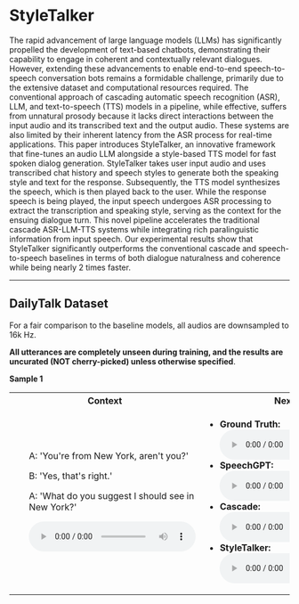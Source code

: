 # StyleTalker

The rapid advancement of large language models (LLMs) has significantly propelled the development of text-based chatbots, demonstrating their capability to engage in coherent and contextually relevant dialogues. However, extending these advancements to enable end-to-end speech-to-speech conversation bots remains a formidable challenge, primarily due to the extensive dataset and computational resources required. The conventional approach of cascading automatic speech recognition (ASR), LLM, and text-to-speech (TTS) models in a pipeline, while effective, suffers from unnatural prosody because it lacks direct interactions between the input audio and its transcribed text and the output audio. These systems are also limited by their inherent latency from the ASR process for real-time applications. This paper introduces StyleTalker, an innovative framework that fine-tunes an audio LLM alongside a style-based TTS model for fast spoken dialog generation. StyleTalker takes user input audio and uses transcribed chat history and speech styles to generate both the speaking style and text for the response. Subsequently, the TTS model synthesizes the speech, which is then played back to the user. While the response speech is being played, the input speech undergoes ASR processing to extract the transcription and speaking style, serving as the context for the ensuing dialogue turn. This novel pipeline accelerates the traditional cascade ASR-LLM-TTS systems while integrating rich paralinguistic information from input speech. Our experimental results show that StyleTalker significantly outperforms the conventional cascade and speech-to-speech baselines in terms of both dialogue naturalness and coherence while being nearly 2 times faster.

---

## DailyTalk Dataset

For a fair comparison to the baseline models, all audios are downsampled to 16k Hz. 

**All utterances are completely unseen during training, and the results are uncurated (NOT cherry-picked) unless otherwise specified**.


**Sample 1**


<table>
  <tbody><tr>
    <th>Context</th>
    <th>Next Turn</th>
  </tr>
  <tr>
    <td>
      <ul>
        <p>A: 'You're from New York, aren't you?'</p>
<p>B: 'Yes, that's right.'</p>
<p>A: 'What do you suggest I should see in New York?'</p>
          <audio controls="">
            <source src="">
              Your browser does not support the audio element.
          </audio>
      </ul>
    </td>
    <td>
      <ul>
        <li><b>Ground Truth: </b></li>
          <audio controls="">
            <source src="" type="audio/wav">
              Your browser does not support the audio element.
          </audio>
        <li><b>SpeechGPT: </b></li>
          <audio controls="">
            <source src="" type="audio/wav">
              Your browser does not support the audio element.
          </audio>
        <li><b>Cascade: </b></li>
          <audio controls="">
            <source src="" type="audio/wav">
              Your browser does not support the audio element.
          </audio>
        <li><b>StyleTalker: </b></li>
          <audio controls="">
            <source src="" type="audio/wav">
              Your browser does not support the audio element.
          </audio>
      </ul>
    </td>
  </tr>
</tbody></table>


